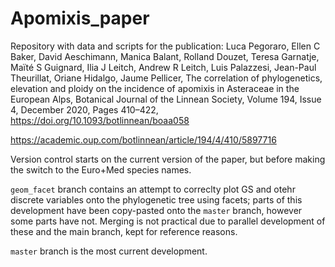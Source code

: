 # Apomixis_paper
Repository with data and scripts for the publication: Luca Pegoraro, Ellen C Baker, David Aeschimann, Manica Balant, Rolland Douzet, Teresa Garnatje, Maïté S Guignard, Ilia J Leitch, Andrew R Leitch, Luis Palazzesi, Jean-Paul Theurillat, Oriane Hidalgo, Jaume Pellicer, The correlation of phylogenetics, elevation and ploidy on the incidence of apomixis in Asteraceae in the European Alps, Botanical Journal of the Linnean Society, Volume 194, Issue 4, December 2020, Pages 410–422, https://doi.org/10.1093/botlinnean/boaa058

https://academic.oup.com/botlinnean/article/194/4/410/5897716

Version control starts on the current version of the paper, but before making the switch to the Euro+Med species names. 

``geom_facet`` branch contains an attempt to correclty plot GS and otehr discrete variables onto the phylogenetic tree using facets; parts of this development have been copy-pasted onto the ``master`` branch, however some parts have not. Merging is not practical due to parallel development of these and the main branch, kept for reference reasons. 

``master`` branch is the most current development. 

